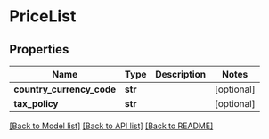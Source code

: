 # PriceList

## Properties
Name | Type | Description | Notes
------------ | ------------- | ------------- | -------------
**country_currency_code** | **str** |  | [optional] 
**tax_policy** | **str** |  | [optional] 

[[Back to Model list]](../README.md#documentation-for-models) [[Back to API list]](../README.md#documentation-for-api-endpoints) [[Back to README]](../README.md)

